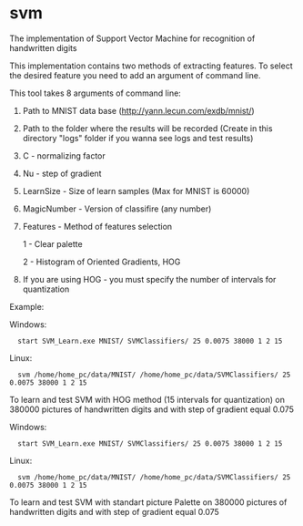 # svm
The implementation of Support Vector Machine for recognition of handwritten digits

This implementation contains two methods of extracting features. To select the desired feature you need to add an argument of command line.

This tool takes 8 arguments of command line:

   1) Path to MNIST data base (http://yann.lecun.com/exdb/mnist/)

   2) Path to the folder where the results will be recorded (Create in this directory "logs" folder if you wanna see logs and test results)
   
   3) C - normalizing factor
   
   4) Nu - step of gradient
   
   5) LearnSize - Size of learn samples (Max for MNIST is 60000)
   
   6) MagicNumber - Version of classifire (any number)
   
   7) Features - Method of features selection
   
      1 - Clear palette
      
      2 -  Histogram of Oriented Gradients, HOG
      
   8) If you are using HOG - you must specify the number of intervals for quantization
 
 
Example:

Windows:
  
      start SVM_Learn.exe MNIST/ SVMClassifiers/ 25 0.0075 38000 1 2 15
      
Linux: 
      
      svm /home/home_pc/data/MNIST/ /home/home_pc/data/SVMClassifiers/ 25 0.0075 38000 1 2 15


To learn and test SVM with HOG method (15 intervals for quantization) on 380000 pictures of handwritten digits and with step of gradient equal 0.075
    
Windows: 

      start SVM_Learn.exe MNIST/ SVMClassifiers/ 25 0.0075 38000 1 2 15
        
Linux: 

      svm /home/home_pc/data/MNIST/ /home/home_pc/data/SVMClassifiers/ 25 0.0075 38000 1 2 15
     
To learn and test SVM with standart picture Palette on 380000 pictures of handwritten digits and with step of gradient equal 0.075

